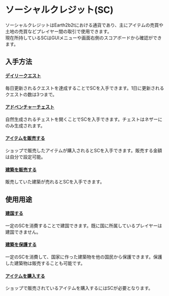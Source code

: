 # ソーシャルクレジット(SC)
ソーシャルクレジットはEarth2b2tにおける通貨であり、主にアイテムの売買や土地の売買などプレイヤー間の取引で使用できます。    
現在所持しているSCはGUIメニューや画面右側のスコアボードから確認ができます。  

## 入手方法
#### [**デイリークエスト**](/guide/dailyquest)

毎日更新されるクエストを達成することでSCを入手できます。1日に更新されるクエストの数は3つまで。

#### [**アドベンチャーチェスト**](/guide/adventurechest)

自然生成されるチェストを開くことでSCを入手できます。チェストはネザーにのみ生成されます。

#### [**アイテムを販売する**](/guide/chestshop)

ショップで販売したアイテムが購入されるとSCを入手できます。販売する金額は自分で設定可能。

#### [**建築を販売する**](/guide/protect)

販売していた建築が売れるとSCを入手できます。

## 使用用途
#### [**建国する**](/guide/nation)

一定のSCを消費することで建国できます。既に国に所属しているプレイヤーは建国できません。

#### [**建築を保護する**](/guide/protect)

一定のSCを消費して、国家に作った建築物を他の国民から保護できます。保護した建築物は販売することも可能です。

#### [**アイテムを購入する**](/guide/chestshop)

ショップで販売されているアイテムを購入するにはSCが必要となります。
